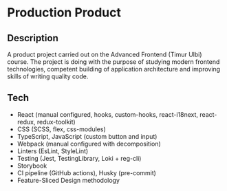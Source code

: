 # Production Product

## Description
A product project carried out on the Advanced Frontend (Timur Ulbi) course. The project is doing with the purpose of studying modern frontend technologies, competent building of application architecture and improving skills of writing quality code.

## Tech
* React (manual configured, hooks, custom-hooks, react-i18next, react-redux, redux-toolkit)
* CSS (SCSS, flex, css-modules)
* TypeScript, JavaScript (custom button and input)
* Webpack (manual configured with decomposition)
* Linters (EsLint, StyleLint)
* Testing (Jest, TestingLibrary, Loki + reg-cli)
* Storybook
* СI pipeline (GitHub actions), Husky (pre-commit)
* Feature-Sliced Design methodology